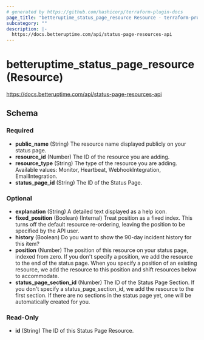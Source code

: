 ```yaml
---
# generated by https://github.com/hashicorp/terraform-plugin-docs
page_title: "betteruptime_status_page_resource Resource - terraform-provider-better-uptime"
subcategory: ""
description: |-
  https://docs.betteruptime.com/api/status-page-resources-api
---
```


# betteruptime_status_page_resource (Resource)

https://docs.betteruptime.com/api/status-page-resources-api



<!-- schema generated by tfplugindocs -->
## Schema

### Required

- **public_name** (String) The resource name displayed publicly on your status page.
- **resource_id** (Number) The ID of the resource you are adding.
- **resource_type** (String) The type of the resource you are adding. Available values: Monitor, Heartbeat, WebhookIntegration, EmailIntegration.
- **status_page_id** (String) The ID of the Status Page.

### Optional

- **explanation** (String) A detailed text displayed as a help icon.
- **fixed_position** (Boolean) (Internal) Treat position as a fixed index. This turns off the default resource re-ordering, leaving the position to be specified by the API user.
- **history** (Boolean) Do you want to show the 90-day incident history for this item?
- **position** (Number) The position of this resource on your status page, indexed from zero. If you don't specify a position, we add the resource to the end of the status page. When you specify a position of an existing resource, we add the resource to this position and shift resources below to accommodate.
- **status_page_section_id** (Number) The ID of the Status Page Section. If you don't specify a status_page_section_id, we add the resource to the first section. If there are no sections in the status page yet, one will be automatically created for you.

### Read-Only

- **id** (String) The ID of this Status Page Resource.


